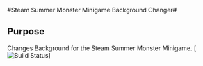 #Steam Summer Monster Minigame Background Changer#

## Purpose ##

Changes Background for the Steam Summer Monster Minigame.
[![Build Status](https://travis-ci.org/ltapache/SummergameBg.svg?branch=master)]

